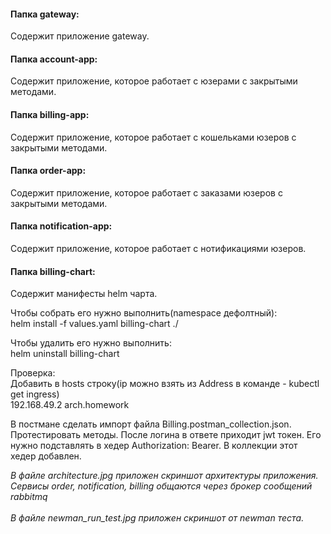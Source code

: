 <h4><b>Папка gateway:</b></h4>
Содержит приложение gateway.

<h4><b>Папка account-app:</b></h4>
Содержит приложение, которое работает с юзерами с закрытыми методами.

<h4><b>Папка billing-app:</b></h4>
Содержит приложение, которое работает с кошельками юзеров с закрытыми методами.

<h4><b>Папка order-app:</b></h4>
Содержит приложение, которое работает с заказами юзеров с закрытыми методами.

<h4><b>Папка notification-app:</b></h4>
Содержит приложение, которое работает с нотификациями юзеров.

<h4><b>Папка billing-chart:</b></h4>
Содержит манифесты helm чарта. 

Чтобы собрать его нужно выполнить(namespace дефолтный):<br />
helm install -f values.yaml billing-chart ./

Чтобы удалить его нужно выполнить:<br />
helm uninstall billing-chart

Проверка:<br />
Добавить в hosts строку(ip можно взять из Address в команде - kubectl get ingress)<br />
192.168.49.2	arch.homework

В постмане сделать импорт файла Billing.postman_collection.json.
Протестировать методы. После логина в ответе приходит jwt токен. Его нужно подставлять в
хедер Authorization: Bearer. В коллекции этот хедер добавлен.


<i>В файле architecture.jpg приложен скриншот архитектуры приложения. 
Сервисы order, notification, billing общаются через брокер сообщений rabbitmq</i>
<br /><br />
<i>В файле newman_run_test.jpg приложен скриншот от newman тестa.</i>